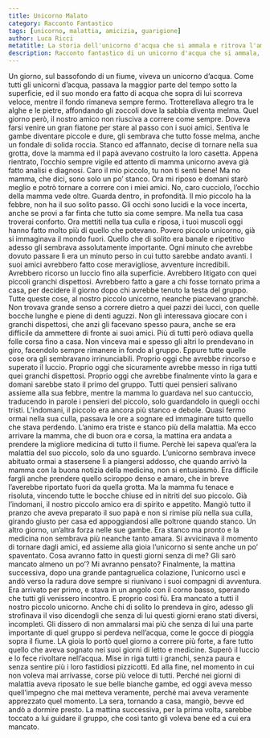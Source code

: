 ```yaml
---
title: Unicorno Malato 
category: Racconto Fantastico
tags: [unicorno, malattia, amicizia, guarigione]
author: Luca Ricci
metatitle: La storia dell'unicorno d'acqua che si ammala e ritrova l'amicizia 
description: Racconto fantastico di un unicorno d'acqua che si ammala, teme di perdersi le avventure con gli amici, ma poi guarisce e ritrova il loro affetto.
---
```


Un giorno, sul bassofondo di un fiume, viveva un unicorno d’acqua. Come tutti gli unicorni d’acqua, passava la maggior parte del tempo sotto la superficie, ed il suo mondo era fatto di acqua che sopra di lui scorreva veloce, mentre il fondo rimaneva sempre fermo.
Trotterellava allegro tra le alghe e le pietre, affondando gli zoccoli dove la sabbia diventa melma.
Quel giorno però, il nostro amico non riusciva a correre come sempre. Doveva farsi venire un gran fiatone per stare al passo con i suoi amici. Sentiva le gambe diventare piccole e dure, gli sembrava che tutto fosse melma, anche un fondale di solida roccia.
Stanco ed affannato, decise di tornare nella sua grotta, dove la mamma ed il papà avevano costruito la loro casetta.
Appena rientrato, l’occhio sempre vigile ed attento di mamma unicorno aveva già fatto analisi e diagnosi.
Caro il mio piccolo, tu non ti senti bene!
Ma no mamma, che dici, sono solo un po’ stanco. Ora mi riposo e domani starò meglio e potrò tornare a correre con i miei amici.
No, caro cucciolo, l’occhio della mamma vede oltre. Guarda dentro, in profondità. Il mio piccolo ha la febbre, non ha il suo solito passo. Gli occhi sono lucidi e la voce incerta, anche se provi a far finta che tutto sia come sempre.
Ma nella tua casa troverai conforto. Ora mettiti nella tua culla e riposa, i tuoi muscoli oggi hanno fatto molto più di quello che potevano.
Povero piccolo unicorno, già si immaginava il mondo fuori. Quello che di solito era banale e ripetitivo adesso gli sembrava assolutamente importante. Ogni minuto che avrebbe dovuto passare lì era un minuto perso  in cui tutto sarebbe andato avanti.
I suoi amici avrebbero fatto cose meravigliose, avventure incredibili. Avrebbero ricorso un luccio fino alla superficie. Avrebbero litigato con quei piccoli granchi dispettosi. Avrebbero fatto a gare a chi fosse tornato prima a casa, per decidere il giorno dopo chi avrebbe tenuto la testa del gruppo.
Tutte queste cose, al nostro piccolo unicorno, neanche piacevano granchè.
Non trovava grande senso a correre dietro a quei pazzi dei lucci, con quelle bocche lunghe e piene di denti aguzzi. Non gli interessava giocare con i granchi dispettosi, che anzi gli facevano spesso paura, anche se era difficile da ammettere di fronte ai suoi amici. Più di tutti però odiava quella folle corsa fino a casa. Non vinceva mai e spesso gli altri lo prendevano in giro, facendolo sempre rimanere in fondo al gruppo.
Eppure tutte quelle cose ora gli sembravano irrinunciabili. Proprio oggi che avrebbe rincorso e superato il luccio. Proprio oggi che sicuramente avrebbe messo in riga tutti quei granchi dispettosi. Proprio oggi che avrebbe finalmente vinto la gara e domani sarebbe stato il primo del gruppo.
Tutti quei pensieri salivano assieme alla sua febbre, mentre la mamma lo guardava nel suo cantuccio, traducendo in parole i pensieri del piccolo, solo guardandolo in quegli occhi tristi.
L’indomani, il piccolo era ancora più stanco e debole. Quasi fermo ormai nella sua culla, passava le ore a sognare ed immaginare tutto quello che stava perdendo. L’animo era triste e stanco più della malattia.
Ma ecco arrivare la mamma, che di buon ora e corsa, la mattina era andata a prendere la migliore medicina di tutto il fiume. Perchè lei sapeva qual’era la malattia del suo piccolo, solo da uno sguardo.
L’unicorno sembrava invece abituato ormai a stasersene lì a piangersi addosso, che quando arrivò la mamma con la buona notizia della medicina, non si entusiasmò.
Era difficile fargli anche prendere quello sciroppo denso e amaro, che in breve l’averebbe riportato fuori da quella grotta.
Ma la mamma fu tenace e risoluta, vincendo tutte le bocche chiuse ed in nitriti del suo piccolo.
Già l’indomani, il nostro piccolo amico era di spirito e appetito. Mangiò tutto il pranzo che aveva preparato il suo papà e non si rimise più nella sua culla, girando giusto per casa ed appoggiandosi alle poltrone quando stanco.
Un altro giorno, un’altra forza nelle sue gambe. Era stanco ma pronto e la medicina non sembrava più neanche tanto amara. Si avvicinava il momento di tornare dagli amici, ed assieme alla gioia l’unicorno si sente anche un po’ spaventato.
Cosa avranno fatto in questi giorni senza di me? Gli sarò mancato almeno un po’? Mi avranno pensato?
Finalmente, la mattina successiva, dopo una grande pantagruelica colazione, l’unicorno uscì e andò verso la radura dove sempre si riunivano i suoi compagni di avventura.
Era arrivato per primo, e stava in un angolo con il corno basso, sperando che tutti gli venissero incontro.
E proprio così fù. Era mancato a tutti il nostro piccolo unicorno. Anche chi di solito lo prendeva in giro, adesso gli strofinava il viso dicendogli che senza di lui questi giorni erano stati diversi, incompleti.
Gli dissero di non ammalarsi mai più che senza di lui una parte importante di quel gruppo si perdeva nell’acqua, come le gocce di pioggia sopra il fiume.
LA gioia lo portò quel giorno a correre più forte, a fare tutto quello che aveva sognato nei suoi giorni di letto e medicine. Superò il luccio e lo fece rivoltare nell’acqua. Mise in riga tutti i granchi, senza paura e senza sentire più i loro fastidiosi pizzicotti. Ed alla fine, nel momento in cui non voleva mai arrivasse, corse più veloce di tutti. Perché nei giorni di malattia aveva riposato le sue belle bianche gambe, ed oggi aveva messo quell’impegno che mai metteva veramente, perché mai aveva veramente apprezzato quel momento.
La sera, tornando a casa, mangiò, bevve ed andò a dormire presto. La mattina successiva, per la prima volta, sarebbe toccato a lui guidare il gruppo, che così tanto gli voleva bene ed a cui era mancato.
